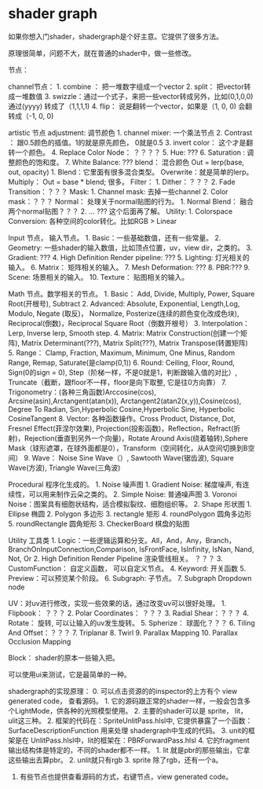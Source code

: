 # shader graph

如果你想入门shader，shadergraph是个好主意。它提供了很多方法。

原理很简单，问题不大，就在普通的shader中，做一些修改。

节点：

channel节点：
    1. combine ： 把一堆数字组成一个vector
    2. split： 把vector转成一堆数值
    3. swizzle：通过一个式子，来把一些vector转成另外，比如(0,1,0,0) 通过(yyyy) 转成了（1,1,1,1)
    4. flip： 说是翻转一个vector，如果是（1, 0, 0) 会翻转成（-1, 0, 0)

artistic 节点
    adjustment: 调节颜色
        1. channel mixer: 一个乘法节点
        2. Contrast ： 跟0.5颜色的插值。1的就是原先颜色， 0就是0.5
        3. invert color： 这个才是翻转一个颜色。
        4. Replace Color Node： ？？？？
        5. Hue: ???
        6. Saturation : 调整颜色的饱和度。
        7. White Balance: ???
    blend： 混合颜色 Out = lerp(base, out, opacity)
        1. Blend：它里面有很多混合类型。
            Overwrite：就是简单的lerp。
            Multiply： Out = base * blend;
            很多。
    Filter：
        1. Dither：？？？
        2. Fade Transition：？？？
    Mask:
        1. Channel mask: 去掉一些channel
        2. Color mask：？？？
    Normal： 处理关于normal贴图的行为。
        1. Normal Blend： 融合两个normal贴图？？？
        2. ... ??? 这个后面再了解。
    Utility:
        1. Colorspace Conversion: 各种空间的color转化。比如RGB > Linear

Input 节点， 输入节点。
    1. Basic：一些基础数值，还有一些常量。
    2. Geometry: 一些shader的输入数值，比如顶点位置，uv，view dir，之类的。
    3. Gradient: ???
    4. High Definition Render pipeline: ???
    5. Lighting: 灯光相关的输入。
    6. Matrix： 矩阵相关的输入。
    7. Mesh Deformation:  ???
    8. PBR:???
    9. Scene: 场景相关的输入。
    10. Texture： 贴图相关的输入。

Math 节点。数学相关的节点。
    1. Basic： Add, Divide, Multiply, Power, Square Root(开根号), Subtract
    2. Advanced: Absolute, Exponential, Length,Log, Modulo, Negate (取反)， Normalize, Posterize(连续的颜色变化改成色块), Reciprocal(倒数)，Reciprocal Square Root（倒数开根号）
    3. Interpolation：Lerp, Inverse lerp, Smooth step.
    4. Matrix: Matrix Construction(创建一个矩阵), Matrix Determinant(???), Matrix Split(???), Matrix Transpose(转置矩阵)
    5. Range： Clamp, Fraction, Maximum, Minimum, One Minus, Random Range, Remap, Saturate(是clamp(0,1))
    6. Round: Ceiling, Floor, Round, Sign(0的sign = 0), Step（阶梯一样，不是0就是1，判断跟输入值的对比）, Truncate（截断，跟floor不一样，floor是向下取整, 它是往0方向靠）
    7. Trigonometry：(各种三角函数)Arccosine(cos), Arcsine(asin),Arctangent(atan(x)), Arctangent2(atan2(x,y)),Cosine(cos), Degree To Radian, Sin,Hyperbolic Cosine,Hyperbolic Sine, Hyperbolic CosineTangent
    8. Vector: 各种函数操作。Cross Product, Distance,  Dot, Fresnel Effect(菲涅尔效果), Projection(投影函数)，Reflection，Refract(折射)，Rejection(垂直到另外一个向量)，Rotate Around Axis(绕着轴转),Sphere Mask（球形遮罩，在球外面都是0），Transform（空间转化，从A空间切换到B空间）
    9. Wave： Noise Sine Wave（）, Sawtooth Wave(锯齿波), Square Wave(方波), Triangle Wave(三角波)

Procedural 程序化生成的。
    1. Noise 噪声图
        1. Gradient Noise:  梯度噪声, 有连续性，可以用来制作云朵之类的。
        2. Simple Noise: 普通噪声图
        3. Voronoi Noise：图案具有细胞状结构，适合模拟裂纹、细胞组织等。
    2. Shape 形状图
        1. Ellipse 椭圆
        2. Polygon 多边形
        3. rectangle 矩形
        4. roundPolygon 圆角多边形
        5. roundRectangle 圆角矩形
    3. CheckerBoard 棋盘的贴图

Utility 工具类
    1. Logic：一些逻辑运算和分支。All，And，Any，Branch，BranchOnInputConnection,Comparison, IsFrontFace, IsInfinity, IsNan, Nand, Not, Or
    2. High Definition Render Pipeline 渲染管线相关。 ？？？
    3. CustomFunction： 自定义函数， 可以自定义节点。
    4. Keyword: 开关函数
    5. Preview：可以预览某个阶段。
    6. Subgraph: 子节点。
    7. Subgraph Dropdown node

UV：对uv进行修改，实现一些效果的话，通过改变uv可以很好处理。
    1. Flipbook： ？？？ 
    2. Polar Coordinates： ？？？
    3. Radial Shear：？？？
    4. Rotate： 旋转, 可以让输入的uv发生旋转。
    5. Spherize： 球面化？？？
    6. Tiling And Offset：？？？
    7. Triplanar 
    8. Twirl 
    9. Parallax Mapping
    10. Parallax Occlusion Mapping

Block： shader的原本一些输入把。

可以使用ui来测试，它是最简单的一种。

shadergraph的实现原理： 
0. 可以点击资源的的inspector的上方有个 view generated code， 查看源码。
    1. 它的源码跟正常的shader一样，一般会包含多个LightMode，供各种的光照模型使用。
    2. 主要的shader可以是 sprite， lit， ulit这三种。
    2. 框架的代码在：SpriteUnlitPass.hlsl中, 它提供暴露了一个函数： SurfaceDescriptionFunction 用来处理 shadergraph中生成的代码。
    3. unit的框架是在 UnlitPass.hlsl中，lit的框架在：PBRForwardPass.hlsl
    4. 它的fragment输出结构体是特定的，不同的shader都不一样。
        1. lit 就是pbr的那些输出，它拿这些输出去算pbr。
        2. unlit就只有rgb
        3. sprite 除了rgb，还有一个a。
    
1. 有些节点也提供查看源码的方式，右键节点，view generated code。
